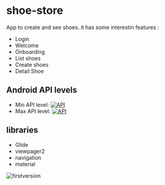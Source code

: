 # shoe-store 

App to create and see shoes. it has some interestin features : 

- Login 
- Welcome 
- Onboarding
- List shoes
- Create shoes
- Detail Shoe

## Android API levels

* Min API level: [![API](https://img.shields.io/badge/API-22%2B-brightgreen.svg?style=flat)](https://android-arsenal.com/api?level=22)
* Max API level: [![API](https://img.shields.io/badge/API-30-brightgreen.svg?style=flat)](https://android-arsenal.com/api?level=30)


## libraries 

- Glide
- viewpager2
- navigation
- material



![firstversion](https://user-images.githubusercontent.com/9206032/135372204-02c619c7-c84a-4bc1-8866-7dbf710c22b1.gif)
